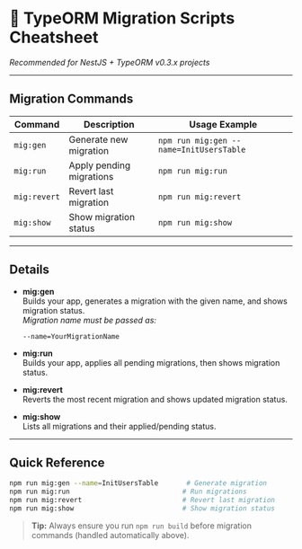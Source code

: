# 🚀 TypeORM Migration Scripts Cheatsheet

_Recommended for NestJS + TypeORM v0.3.x projects_

---

## Migration Commands

| Command               | Description                      | Usage Example                                  |
|-----------------------|----------------------------------|------------------------------------------------|
| `mig:gen`             | Generate new migration           | `npm run mig:gen --name=InitUsersTable`        |
| `mig:run`             | Apply pending migrations         | `npm run mig:run`                              |
| `mig:revert`          | Revert last migration            | `npm run mig:revert`                           |
| `mig:show`            | Show migration status            | `npm run mig:show`                             |

---

## Details

- **mig:gen**  
  Builds your app, generates a migration with the given name, and shows migration status.  
  _Migration name must be passed as:_  

  ```
  --name=YourMigrationName
  ```

- **mig:run**  
  Builds your app, applies all pending migrations, then shows migration status.

- **mig:revert**  
  Reverts the most recent migration and shows updated migration status.

- **mig:show**  
  Lists all migrations and their applied/pending status.

---

## Quick Reference

```bash
npm run mig:gen --name=InitUsersTable       # Generate migration
npm run mig:run                            # Run migrations
npm run mig:revert                         # Revert last migration
npm run mig:show                           # Show migration status
```

> **Tip:** Always ensure you run `npm run build` before migration commands (handled automatically above).
